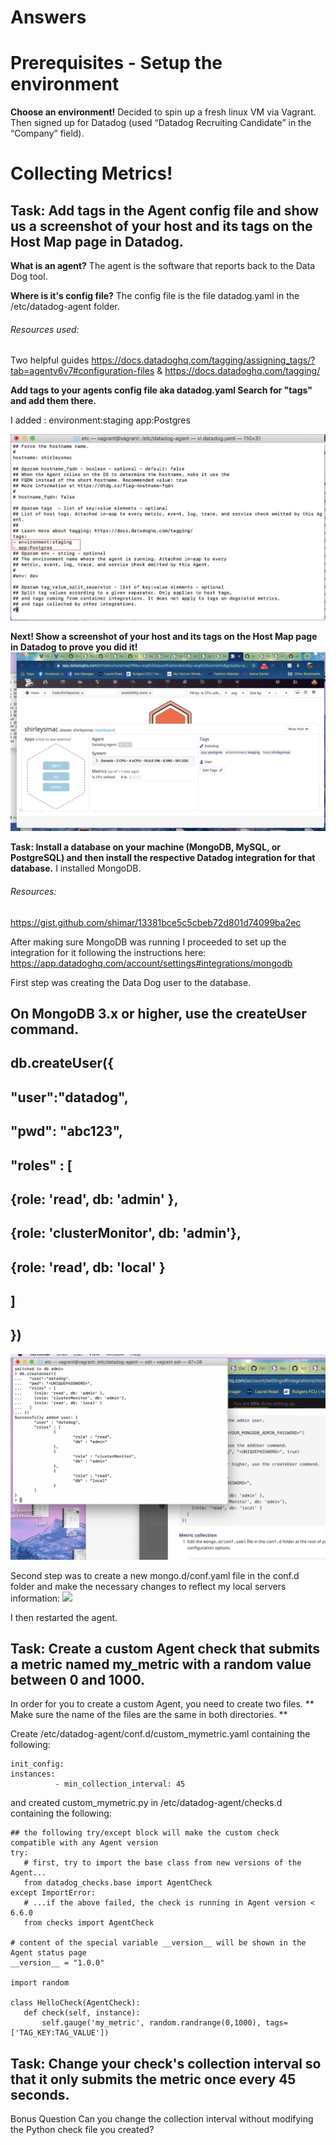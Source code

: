 # Answers

# Prerequisites - Setup the environment

**Choose an environment!**
Decided to spin up a fresh linux VM via Vagrant.
Then signed up for  Datadog (used “Datadog Recruiting Candidate” in the “Company” field).

# Collecting Metrics!

## Task: Add tags in the Agent config file and show us a screenshot of your host and its tags on the Host Map page in Datadog.

**What is an agent?**
The agent is the software that reports back to the Data Dog tool. 

**Where is it's config file?**
The config file is the file datadog.yaml in the /etc/datadog-agent folder. 

###### Resources used: 
Two helpful guides https://docs.datadoghq.com/tagging/assigning_tags/?tab=agentv6v7#configuration-files & https://docs.datadoghq.com/tagging/ 

**Add tags to your agents config file aka datadog.yaml Search for "tags" and add them there.**

I added :
environment:staging
app:Postgres

![](Images/TagConfigFile.png)

**Next! Show a screenshot of your host and its tags on the Host Map page in Datadog to prove you did it!** 
![](Images/TagsonHost.png)


**Task: Install a database on your machine (MongoDB, MySQL, or PostgreSQL) and then install the respective Datadog integration for that database.**
I installed MongoDB. 
###### Resources:
https://gist.github.com/shimar/13381bce5c5cbeb72d801d74099ba2ec 

After making sure MongoDB was running I proceeded to set up the integration for it following the instructions here: 
https://app.datadoghq.com/account/settings#integrations/mongodb

First step was creating the Data Dog user to the database.

## On MongoDB 3.x or higher, use the createUser command.
## db.createUser({
 ##  "user":"datadog",
##  "pwd": "abc123",
##  "roles" : [
 ##   {role: 'read', db: 'admin' },
  ##  {role: 'clusterMonitor', db: 'admin'},
  ##  {role: 'read', db: 'local' }
##  ]
## })

![](Images/successfullycreatedatadogmongodbuser.png)

Second step was to create a new mongo.d/conf.yaml file in the conf.d folder and make the necessary changes to reflect my local servers information:
![](Images/mangoyaml.png)

I then restarted the agent. 

## Task: Create a custom Agent check that submits a metric named my_metric with a random value between 0 and 1000.
In order for you to create a custom Agent, you need to create two files. 
** Make sure the name of the files are the same in both directories. **

Create /etc/datadog-agent/conf.d/custom_mymetric.yaml containing the following: 
```
init_config:
instances:
          - min_collection_interval: 45
 ```
 and created custom_mymetric.py in /etc/datadog-agent/checks.d containing the following:
 
 ```
 ## the following try/except block will make the custom check compatible with any Agent version
try:
    # first, try to import the base class from new versions of the Agent...
    from datadog_checks.base import AgentCheck
except ImportError:
    # ...if the above failed, the check is running in Agent version < 6.6.0
    from checks import AgentCheck

# content of the special variable __version__ will be shown in the Agent status page
__version__ = "1.0.0"

import random 

class HelloCheck(AgentCheck):
    def check(self, instance):
        self.gauge('my_metric', random.randrange(0,1000), tags=['TAG_KEY:TAG_VALUE']) 
```
        
## Task: Change your check's collection interval so that it only submits the metric once every 45 seconds.

Bonus Question Can you change the collection interval without modifying the Python check file you created?
